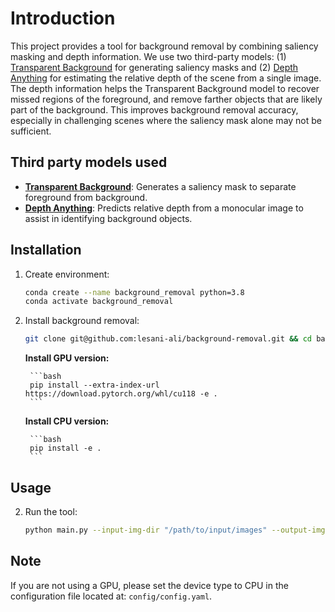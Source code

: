# Introduction

This project provides a tool for background removal by combining saliency masking and depth information.
We use two third-party models: (1) [Transparent Background](https://github.com/plemeri/transparent-background) for generating saliency masks and (2) [Depth Anything](https://github.com/LiheYoung/Depth-Anything) for estimating the relative depth of the scene from a single image. The depth information helps the Transparent Background model to recover missed regions of the foreground, and remove farther objects that are likely part of the background. This improves background removal accuracy, especially in challenging scenes where the saliency mask alone may not be sufficient.

## Third party models used

- **[Transparent Background](https://github.com/plemeri/transparent-background)**: Generates a saliency mask to separate foreground from background.
- **[Depth Anything](https://github.com/LiheYoung/Depth-Anything)**: Predicts relative depth from a monocular image to assist in identifying background objects.

## Installation

1. Create environment:
    ```bash
    conda create --name background_removal python=3.8
    conda activate background_removal
    ```
2. Install background removal:
    ```bash
    git clone git@github.com:lesani-ali/background-removal.git && cd background-removal
    ```
    **Install GPU version:**

        ```bash
        pip install --extra-index-url https://download.pytorch.org/whl/cu118 -e .
        ```

    **Install CPU version:**

        ```bash
        pip install -e .
        ```


## Usage

2. Run the tool:
    ```bash
    python main.py --input-img-dir "/path/to/input/images" --output-img-dir "/path/to/output/images"" 
    
    ```

## Note
If you are not using a GPU, please set the device type to CPU in the configuration file located at: `config/config.yaml`.